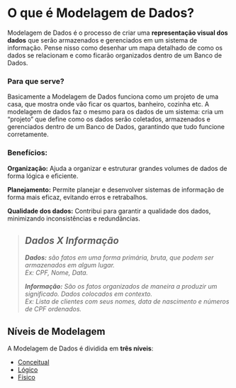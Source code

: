 # O que é Modelagem de Dados?

Modelagem de Dados é o processo de criar uma **representação visual dos dados** que serão armazenados e gerenciados em um sistema de informação. 
Pense nisso como desenhar um mapa detalhado de como os dados se relacionam e como ficarão organizados dentro de um Banco de Dados.  

### Para que serve?  

Basicamente a Modelagem de Dados funciona como um projeto de uma casa, que mostra onde vão ficar os quartos, banheiro, cozinha etc. 
A modelagem de dados faz o mesmo para os dados de um sistema: cria um “projeto” que define como os dados serão coletados, armazenados e gerenciados dentro de um Banco de Dados, garantindo que tudo funcione corretamente.  

### Benefícios:

**Organização:** Ajuda a organizar e estruturar grandes volumes de dados de forma lógica e eficiente. 

**Planejamento:** Permite planejar e desenvolver sistemas de informação de forma mais eficaz, evitando erros e retrabalhos. 

**Qualidade dos dados:** Contribui para garantir a qualidade dos dados, minimizando inconsistências e redundâncias.  

> ## _Dados X Informação_
> 
> ***Dados:*** _são fatos em uma forma primária, bruta, que podem ser armazenados em algum lugar._  
> _Ex: CPF, Nome, Data._
> 
> ***Informação:*** _São os fatos organizados de maneira a produzir um significado. Dados colocados em contexto._  
> _Ex: Lista de clientes com seus nomes, data de nascimento e números de CPF ordenados._

## Níveis de Modelagem

A Modelagem de Dados é dividida em **três níveis**:
- [Conceitual](https://github.com/AlessandroMelo22/Resumos/tree/main/Modelagem_de_Dados/1-n%C3%ADvel-conceitual)
- [Lógico](https://github.com/AlessandroMelo22/Resumos/tree/main/Modelagem_de_Dados/2-n%C3%ADvel-l%C3%B3gico)
- [Físico](https://github.com/AlessandroMelo22/Resumos/tree/main/Modelagem_de_Dados/3-n%C3%ADvel-f%C3%ADsico)
  
